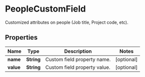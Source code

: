 

# PeopleCustomField

Customized attributes on people (Job title, Project code, etc).

## Properties

| Name | Type | Description | Notes |
|------------ | ------------- | ------------- | -------------|
|**name** | **String** | Custom field property name. |  [optional] |
|**value** | **String** | Custom field property value. |  [optional] |



